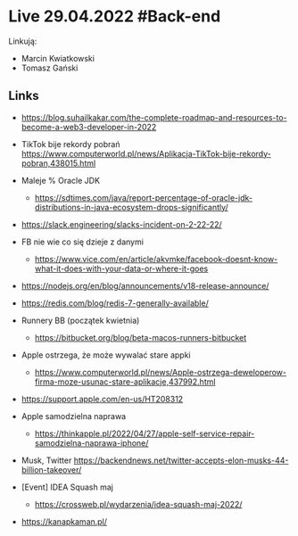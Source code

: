 # Live 29.04.2022 #Back-end

Linkują:

- Marcin Kwiatkowski
- Tomasz Gański

## Links

- https://blog.suhailkakar.com/the-complete-roadmap-and-resources-to-become-a-web3-developer-in-2022

- TikTok bije rekordy pobrań
  https://www.computerworld.pl/news/Aplikacja-TikTok-bije-rekordy-pobran,438015.html

- Maleje % Oracle JDK

  - https://sdtimes.com/java/report-percentage-of-oracle-jdk-distributions-in-java-ecosystem-drops-significantly/

- https://slack.engineering/slacks-incident-on-2-22-22/
- FB nie wie co się dzieje z danymi

  - https://www.vice.com/en/article/akvmke/facebook-doesnt-know-what-it-does-with-your-data-or-where-it-goes

- https://nodejs.org/en/blog/announcements/v18-release-announce/
- https://redis.com/blog/redis-7-generally-available/
- Runnery BB (początek kwietnia)

  - https://bitbucket.org/blog/beta-macos-runners-bitbucket

- Apple ostrzega, że może wywalać stare appki

  - https://www.computerworld.pl/news/Apple-ostrzega-deweloperow-firma-moze-usunac-stare-aplikacje,437992.html

- https://support.apple.com/en-us/HT208312
- Apple samodzielna naprawa

  - https://thinkapple.pl/2022/04/27/apple-self-service-repair-samodzielna-naprawa-iphone/

- Musk, Twitter
  https://backendnews.net/twitter-accepts-elon-musks-44-billion-takeover/

- [Event] IDEA Squash maj

  - https://crossweb.pl/wydarzenia/idea-squash-maj-2022/

- https://kanapkaman.pl/
